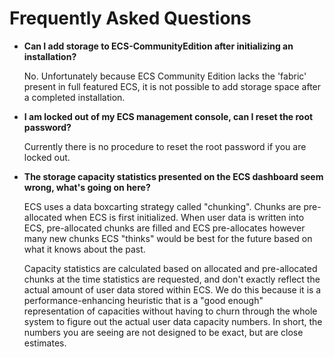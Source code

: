 # Frequently Asked Questions

* <b>Can I add storage to ECS-CommunityEdition after initializing an installation? </b>
 
    No. Unfortunately because ECS Community Edition lacks the 'fabric' present in full featured ECS, it is not possible to add storage space after a completed installation. 
 
* <b>I am locked out of my ECS management console, can I reset the root password? </b>

    Currently there is no procedure to reset the root password if you are locked out. 
 
* <b>The storage capacity statistics presented on the ECS dashboard seem wrong, what's going on here? </b>

    ECS uses a data boxcarting strategy called "chunking". Chunks are pre-allocated when ECS is first initialized. When user data is written into ECS, pre-allocated chunks are filled and ECS pre-allocates however many new chunks ECS "thinks" would be best for the future based on what it knows about the past.

    Capacity statistics are calculated based on allocated and pre-allocated chunks at the time statistics are requested, and don't exactly reflect the actual amount of user data stored within ECS. We do this because it is a performance-enhancing heuristic that is a "good enough" representation of capacities without having to churn through the whole system to figure out the actual user data capacity numbers. In short, the numbers you are seeing are not designed to be exact, but are close estimates.
